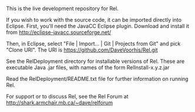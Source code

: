 This is the live development repository for Rel.

If you wish to work with the source code, it can be imported directly
into Eclipse.  First, you'll need the JavaCC Eclipse plugin.  Download
and install it from http://eclipse-javacc.sourceforge.net/

Then, in Eclipse, select "File | Import... | Git | Projects from Git"
and pick "Clone URI".  The URI is
https://github.com/DaveVoorhis/Rel.git

See the RelDeployment directory for installable versions of Rel.
These are executable Java .jar files, with names of the form
RelInstall-x.y.z.jar

Read the RelDeployment/README.txt file for further information on
running Rel.

For support or to discuss Rel, see the Rel Forum at
http://shark.armchair.mb.ca/~dave/relforum
